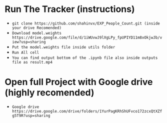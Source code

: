 # Run The Tracker (instructions)

- `git clone https://github.com/shahinvx/EXP_People_Count.git (inside your drive Recomended)`
- `Download model.weights https://drive.google.com/file/d/1iWUvwJ9lXgLPy_fpUPIYD11m8xOkjwJb/view?usp=sharing`
- `Put the model.weights file inside utils folder`
- `Run All cell`
- `You can find output bottom of the .ipynb file also inside outputs file as result.mp4`

# Open full Project with Google drive (highly recomended)

- `Google drive https://drive.google.com/drive/folders/1YurPagKRhShUFvco172zcxQtXZfg5T9R?usp=sharing`
